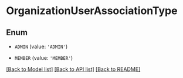 # OrganizationUserAssociationType


## Enum

* `ADMIN` (value: `'ADMIN'`)

* `MEMBER` (value: `'MEMBER'`)

[[Back to Model list]](../README.md#documentation-for-models) [[Back to API list]](../README.md#documentation-for-api-endpoints) [[Back to README]](../README.md)



